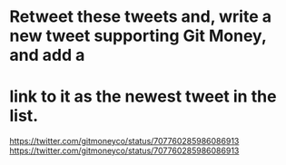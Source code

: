 # Retweet these tweets and, write a new tweet supporting Git Money, and add a
# link to it as the newest tweet in the list.

https://twitter.com/gitmoneyco/status/707760285986086913
https://twitter.com/gitmoneyco/status/707760285986086913

